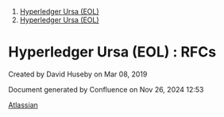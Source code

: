 1. [Hyperledger Ursa (EOL)](index.html)
2. [Hyperledger Ursa (EOL)](19595269.html)

# Hyperledger Ursa (EOL) : RFCs

Created by David Huseby on Mar 08, 2019

Document generated by Confluence on Nov 26, 2024 12:53

[Atlassian](http://www.atlassian.com/)
